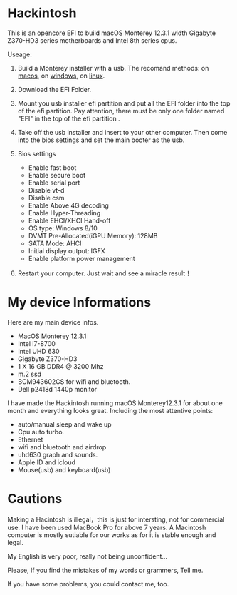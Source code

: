 # Hackintosh

This is an [opencore](https://dortania.github.io/OpenCore-Install-Guide/) EFI to build macOS Monterey 12.3.1 width Gigabyte Z370-HD3 series motherboards and Intel 8th series cpus.

Useage:

1. Build a Monterey installer with a usb.  The recomand methods: on [macos](https://dortania.github.io/OpenCore-Install-Guide/installer-guide/mac-install.html), on [windows](https://dortania.github.io/OpenCore-Install-Guide/installer-guide/winblows-install.html), on [linux](https://dortania.github.io/OpenCore-Install-Guide/installer-guide/linux-install.html).

2. Download the EFI Folder.

3. Mount you usb installer efi partition and put all the EFI folder into the top of the efi partition. Pay attention, there must be only one folder named "EFI" in the top of the efi partition .

4. Take off the usb installer and insert to your other computer. Then come into the bios settings and set the main booter as the usb.

5. Bios settings

   * Enable fast boot
   * Enable secure boot
   * Enable serial port
   * Disable vt-d
   * Disable csm
   * Enable Above 4G decoding
   * Enable Hyper-Threading
   * Enable EHCI/XHCI Hand-off
   * OS type: Windows 8/10
   * DVMT Pre-Allocated(iGPU Memory): 128MB
   * SATA Mode: AHCI
   * Initial display output: IGFX
   * Enable platform power management

6. Restart your computer. Just wait and see a miracle result！

   

# My device Informations

Here are my main device infos.

- MacOS Monterey 12.3.1
- Intel i7-8700
- Intel UHD 630
- Gigabyte Z370-HD3
- 1 X 16 GB DDR4 @ 3200 Mhz
- m.2 ssd
- BCM943602CS for wifi and bluetooth.
- Dell p2418d 1440p monitor

I have made the Hackintosh running macOS Monterey12.3.1 for about one month and everything looks great. Including the most attentive points:

* auto/manual sleep and wake up
* Cpu auto turbo.
* Ethernet
* wifi and bluetooth and airdrop
* uhd630 graph and sounds.
* Apple ID and icloud
* Mouse(usb) and keyboard(usb)

# Cautions

Making a Hacintosh is illegal，this is just for intersting, not for commercial use. I have been used MacBook Pro for above 7 years. A Macintosh computer is mostly sutiable for our works as for it is stable enough and legal.

My English is very poor, really not being unconfident...

Please, If  you find the mistakes of my words or grammers, Tell me. 

If you have some problems, you could contact me, too.




